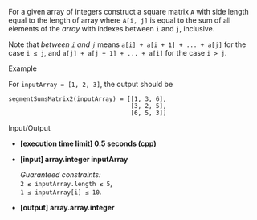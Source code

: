 
For a given array of integers construct a square matrix  `A`  with side length equal to the length of array where  `A[i, j]`  is equal to the sum of all elements of the  _array_  with indexes between  `i`  and  `j`, inclusive.

Note that  _between  `i`  and  `j`_  means  `a[i] + a[i + 1] + ... + a[j]`  for the case  `i ≤ j`, and  `a[j] + a[j + 1] + ... + a[i]`  for the case  `i > j`.

Example

For  `inputArray = [1, 2, 3]`, the output should be

```
segmentSumsMatrix2(inputArray) = [[1, 3, 6],
                                  [3, 2, 5],
                                  [6, 5, 3]]

```

Input/Output

-   **[execution time limit] 0.5 seconds (cpp)**
    
-   **[input] array.integer inputArray**
    
    _Guaranteed constraints:_  
    `2 ≤ inputArray.length ≤ 5`,  
    `1 ≤ inputArray[i] ≤ 10`.
    
-   **[output] array.array.integer**